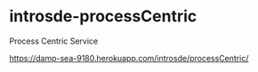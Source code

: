 # introsde-processCentric
Process Centric Service


https://damp-sea-9180.herokuapp.com/introsde/processCentric/
